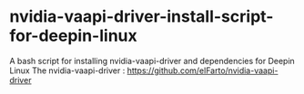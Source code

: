 # nvidia-vaapi-driver-install-script-for-deepin-linux
A bash script for installing nvidia-vaapi-driver and dependencies for Deepin Linux
The nvidia-vaapi-driver : https://github.com/elFarto/nvidia-vaapi-driver
